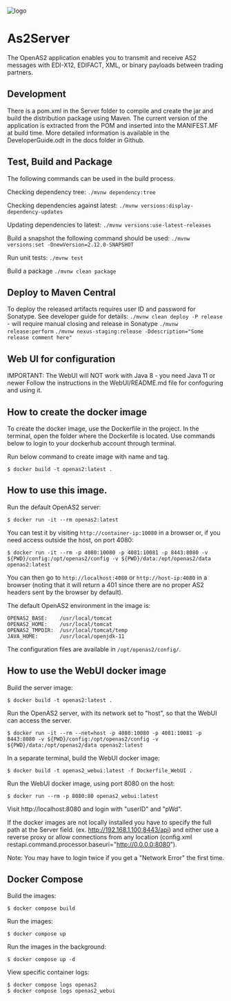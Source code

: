 ![logo](https://raw.githubusercontent.com/igwtech/OpenAs2App/master/docs/as2_logo.png)

# As2Server
The OpenAS2 application enables you to transmit and receive AS2 messages with EDI-X12, EDIFACT, XML, or binary payloads between trading partners.


## Development
There is a pom.xml in the Server folder to compile and create the jar and build the distribution package using Maven.
The current version of the application is extracted from the POM and inserted into the MANIFEST.MF at build time.
More detailed information is available in the DeveloperGuide.odt in the docs folder in Github.

## Test, Build and Package
The following commands can be used in the build process.

Checking dependency tree:
`./mvnw dependency:tree`

Checking dependencies against latest:
`./mvnw versions:display-dependency-updates`

Updating dependencies to latest:
`./mvnw versions:use-latest-releases`

Build a snapshot the following command should be used:
`./mvnw versions:set -DnewVersion=2.12.0-SNAPSHOT`

Run unit tests:
`./mvnw test`

Build a package
`./mvnw clean package`


## Deploy to Maven Central
To deploy the released artifacts requires user ID and password for Sonatype. See developer guide for details:
`./mvnw clean deploy -P release` - will require manual closing and release in Sonatype
`./mvnw release:perform`
`./mvnw nexus-staging:release -Ddescription="Some release comment here"`

## Web UI for configuration
IMPORTANT: The WebUI will NOT work with Java 8 - you need Java 11 or newer
Follow the instructions in the WebUI/README.md file for confoguring and using it.


## How to create the docker image

To create the docker image, use the Dockerfile in the project.
In the terminal, open the folder where the Dockerfile is located.
Use commands below to login to your dockerhub account through terminal.

Run below command to create image with name and tag.

```console
$ docker build -t openas2:latest .
```

## How to use this image.

Run the default OpenAS2 server:

```console
$ docker run -it --rm openas2:latest
```

You can test it by visiting `http://container-ip:10080` in a browser or, if you need access outside the host, on port 4080:

```console
$ docker run -it --rm -p 4080:10080 -p 4081:10081 -p 8443:8080 -v ${PWD}/config:/opt/openas2/config -v ${PWD}/data:/opt/openas2/data openas2:latest
```

You can then go to `http://localhost:4080` or `http://host-ip:4080` in a browser (noting that it will return a 401 since there are no proper AS2 headers sent by the browser by default).

The default OpenAS2 environment in the image is:

	OPENAS2_BASE:    /usr/local/tomcat
	OPENAS2_HOME:    /usr/local/tomcat
	OPENAS2_TMPDIR:  /usr/local/tomcat/temp
	JAVA_HOME:       /usr/local/openjdk-11

The configuration files are available in `/opt/openas2/config/`.

## How to use the WebUI docker image

Build the server image:

```console
$ docker build -t openas2:latest .
```

Run the OpenAS2 server, with its network set to "host", so that the WebUI can access the server.

```console
$ docker run -it --rm --net=host -p 4080:10080 -p 4081:10081 -p 8443:8080 -v ${PWD}/config:/opt/openas2/config -v ${PWD}/data:/opt/openas2/data openas2:latest
```

In a separate terminal, build the WebUI docker image:

```console
$ docker build -t openas2_webui:latest -f Dockerfile_WebUI .
```

Run the WebUI docker image, using port 8080 on the host:

```console
$ docker run --rm -p 8080:80 openas2_webui:latest
```

Visit http://localhost:8080 and login with "userID" and "pWd".

If the docker images are not locally installed you have to specify the full path at the Server field. (ex. http://192.168.1.100:8443/api) and either use a reverse proxy or allow connections from any location (config.xml restapi.command.processor.baseuri="http://0.0.0.0:8080").

Note: You may have to login twice if you get a "Network Error" the first time.

## Docker Compose

Build the images:

```console
$ docker compose build
```

Run the images:

```console
$ docker compose up
```

Run the images in the background:

```console
$ docker compose up -d
```

View specific container logs:

```console
$ docker compose logs openas2
$ docker compose logs openas2_webui
```
